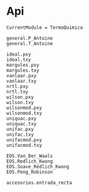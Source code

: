 # Api
```@meta
CurrentModule = TermoQuimica
```

```@docs
general.P_Antoine
general.T_Antoine
```


```@docs
ideal.pxy
ideal.txy
margules.pxy
margules.txy
vanlaar.pxy
vanlaar.txy
nrtl.pxy
nrtl.txy
wilson.pxy
wilson.txy
wilsonmod.pxy
wilsonmod.txy
uniquac.pxy
uniquac.txy
unifac.pxy
unifac.txy
unifacmod.pxy
unifacmod.txy
```
```@docs
EOS.Van_Der_Waals
EOS.Redlich_Kwong
EOS.Soave_Redlich_Kwong
EOS.Peng_Robinson
```
```@docs
accesorios.entrada_recta
```